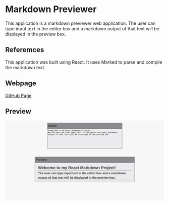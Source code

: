 # Markdown Previewer
This application is a markdown previewer web application. The user can type input text in the editor box and a markdown output of that text will be displayed in the preview box.

## Referemces
This application was built using React. It uses Marked to parse and compile the markdown text.

## Webpage
[GitHub Page](https://evanahdout.github.io/markdown-previewer/)

## Preview
![Markdown Previewer webpage](markdown-previewer.png)
